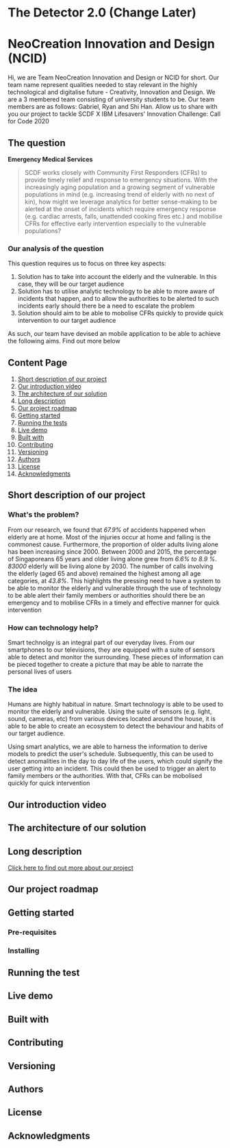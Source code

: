 # The Detector 2.0 (Change Later)

# NeoCreation Innovation and Design (NCID)
Hi, we are Team NeoCreation Innovation and Design or NCID for short. Our team name represent qualities needed to stay relevant in the highly technological and digitalise future - Creativity, Innovation and Design. We are a 3 membered team consisting of university students to be. Our team members are as follows: Gabriel, Ryan and Shi Han. Allow us to share with you our project to tackle SCDF X IBM Lifesavers' Innovation Challenge: Call for Code 2020

## The question
**Emergency Medical Services** 
> SCDF works closely with Community First Responders (CFRs) to provide timely relief and response to emergency situations. With the increasingly aging population and a growing segment of vulnerable populations in mind (e.g. increasing trend of elderly with no next of kin), how might we leverage analytics for better sense-making to be alerted at the onset of incidents which require emergency response (e.g. cardiac arrests, falls, unattended cooking fires etc.) and mobilise CFRs for effective early intervention especially to the vulnerable populations?

### Our analysis of the question
This question requires us to focus on three key aspects:
 1. Solution has to take into account the elderly and the vulnerable. In this case, they will be our target audience
 2. Solution has to utilise analytic technology to be able to more aware of incidents that happen, and to allow the authorities to be alerted to such incidents early should there be a need to escalate the problem
 3. Solution should aim to be able to mobolise CFRs quickly to provide quick intervention to our target audience

As such, our team have devised an mobile application to be able to achieve the following aims. Find out more below

## Content Page
1. [Short description of our project](#short-description-of-our-project)
2. [Our introduction video](#our-introduction-video)
3. [The architecture of our solution](#the-architecture-of-our-solution)
4. [Long description](#long-description)
5. [Our project roadmap](#our-project-roadmap)
6. [Getting started](#getting-started)
7. [Running the tests](#running-the-tests)
8. [Live demo](#live-demo)
9. [Built with](#built-with)
10. [Contributing](#contributing)
11. [Versioning](#versioning)
12. [Authors](#authors)
13. [License](#license)
14. [Acknowledgments](#acknowledgments)

## Short description of our project

### What's the problem?
From our research, we found that *67.9%* of accidents happened when elderly are at home. Most of the injuries occur at home and falling is the commonest cause. Furthermore, the proportion of older adults living alone has been increasing since 2000. Between 2000 and 2015, the percentage of Singaporeans 65 years and older living alone grew from *6.6% to 8.9 %*. *83000* elderly will be living alone by 2030. The number of calls involving the elderly (aged 65 and above) remained the highest among all age categories, at *43.8%*. This highlights the pressing need to have a system to be able to monitor the elderly and vulnerable through the use of technology to be able alert their family members or authorities should there be an emergency and to mobilise CFRs in a timely and effective manner for quick intervention

### How can technology help?
Smart technolgy is an integral part of our everyday lives. From our smartphones to our televisions, they are equipped with a suite of sensors able to detect and monitor the surrounding. These pieces of information can be pieced together to create a picture that may be able to narrate the personal lives of users

### The idea
Humans are highly habitual in nature. Smart technology is able to be used to monitor the elderly and vulnerable. Using the suite of sensors (e.g. light, sound, cameras, etc) from various devices located around the house, it is able to be able to create an ecosystem to detect the behaviour and habits of our target audience. 

Using smart analytics, we are able to harness the information to derive models to predict the user's schedule. Subsequently, this can be used to detect anomalities in the day to day life of the users, which could signify the user getting into an incident. This could then be used to trigger an alert to family members or the authorities. With that, CFRs can be mobolised quickly for quick intervention 

## Our introduction video

## The architecture of our solution

## Long description
[Click here to find out more about our project](https://github.com/becauselol/NeoCreationInnovationandDesign/blob/master/Long%20Description.md)

## Our project roadmap

## Getting started

### Pre-requisites

### Installing

## Running the test

## Live demo

## Built with

## Contributing

## Versioning

## Authors

## License

## Acknowledgments

